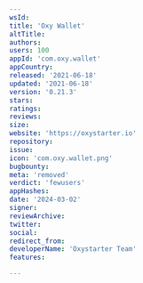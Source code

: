 ```yaml
---
wsId: 
title: 'Oxy Wallet'
altTitle: 
authors: 
users: 100
appId: 'com.oxy.wallet'
appCountry: 
released: '2021-06-18'
updated: '2021-06-18'
version: '0.21.3'
stars: 
ratings: 
reviews: 
size: 
website: 'https://oxystarter.io'
repository: 
issue: 
icon: 'com.oxy.wallet.png'
bugbounty: 
meta: 'removed'
verdict: 'fewusers'
appHashes: 
date: '2024-03-02'
signer: 
reviewArchive: 
twitter: 
social: 
redirect_from: 
developerName: 'Oxystarter Team'
features: 

---
```


